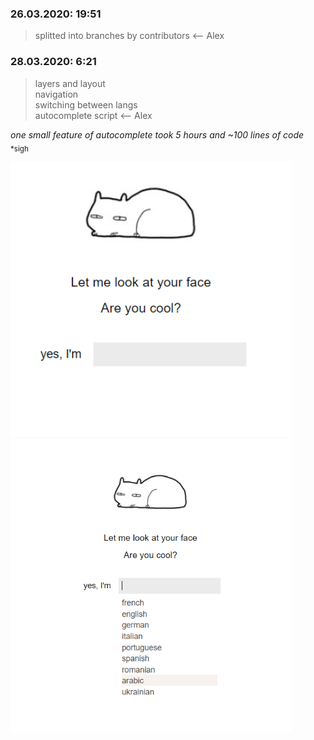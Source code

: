### 26.03.2020: 19:51
>splitted into branches by contributors <-- Alex

### 28.03.2020: 6:21
> layers and layout   
> navigation  
> switching between langs  
> autocomplete script  <-- Alex

_one small feature of autocomplete took 5 hours and ~100 lines of code_   
<sub> *sigh</sub>  

<img src="/prw.png" alt="drawing" width="450"/>  <img src="/prw2.png" alt="drawing" width="450"/>  
